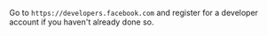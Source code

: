 Go to `https://developers.facebook.com` and register for a developer account if you haven't already done so.